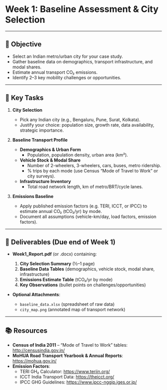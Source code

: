 # Week 1: Baseline Assessment & City Selection

---

## 🎯 Objective
- Select an Indian metro/urban city for your case study.  
- Gather baseline data on demographics, transport infrastructure, and modal shares.  
- Estimate annual transport CO₂ emissions.  
- Identify 2–3 key mobility challenges or opportunities.

---

## 📌 Key Tasks

1. **City Selection**  
   - Pick any Indian city (e.g., Bengaluru, Pune, Surat, Kolkata).  
   - Justify your choice: population size, growth rate, data availability, strategic importance.

2. **Baseline Transport Profile**  
   - **Demographics & Urban Form**  
     - Population, population density, urban area (km²).  
   - **Vehicle Stock & Modal Share**  
     - Number of 2-wheelers, 3-wheelers, cars, buses, metro ridership.  
     - % trips by each mode (use Census “Mode of Travel to Work” or city surveys).  
   - **Infrastructure Inventory**  
     - Total road network length, km of metro/BRT/cycle lanes.

3. **Emissions Baseline**  
   - Apply published emission factors (e.g. TERI, ICCT, or IPCC) to estimate annual CO₂ (tCO₂/yr) by mode.  
   - Document all assumptions (vehicle-km/day, load factors, emission factors).

---

## 📝 Deliverables (Due end of Week 1)

- **Week1_Report.pdf** (or .docx) containing:  
  1. **City Selection Summary** (½–1 page)  
  2. **Baseline Data Tables** (demographics, vehicle stock, modal share, infrastructure)  
  3. **Emissions Estimate Table** (tCO₂/yr by mode)  
  4. **Key Observations** (bullet points on challenges/opportunities)

- **Optional Attachments**:  
  - `baseline_data.xlsx` (spreadsheet of raw data)  
  - `city_map.png` (annotated map of transport network)

---

## 📚 Resources

- **Census of India 2011** – “Mode of Travel to Work” tables: http://censusindia.gov.in/  
- **MoHUA Road Transport Yearbook & Annual Reports**: https://mohua.gov.in/  
- **Emission Factors**:  
  - TERI GH₂ Calculator: https://www.teriin.org/  
  - ICCT India Transport Data: https://theicct.org/  
  - IPCC GHG Guidelines: https://www.ipcc-nggip.iges.or.jp/  


